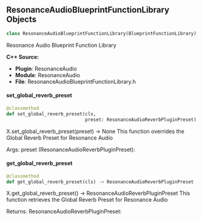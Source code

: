 ## ResonanceAudioBlueprintFunctionLibrary Objects

```python
class ResonanceAudioBlueprintFunctionLibrary(BlueprintFunctionLibrary)
```

Resonance Audio Blueprint Function Library

**C++ Source:**

- **Plugin**: ResonanceAudio
- **Module**: ResonanceAudio
- **File**: ResonanceAudioBlueprintFunctionLibrary.h

<a id="unreal.ResonanceAudioBlueprintFunctionLibrary.set_global_reverb_preset"></a>

#### set_global_reverb_preset

```python
@classmethod
def set_global_reverb_preset(cls,
                             preset: ResonanceAudioReverbPluginPreset) -> None
```

X.set_global_reverb_preset(preset) -> None
This function overrides the Global Reverb Preset for Resonance Audio

Args:
    preset (ResonanceAudioReverbPluginPreset):

<a id="unreal.ResonanceAudioBlueprintFunctionLibrary.get_global_reverb_preset"></a>

#### get_global_reverb_preset

```python
@classmethod
def get_global_reverb_preset(cls) -> ResonanceAudioReverbPluginPreset
```

X.get_global_reverb_preset() -> ResonanceAudioReverbPluginPreset
This function retrieves the Global Reverb Preset for Resonance Audio

Returns:
    ResonanceAudioReverbPluginPreset:

<a id="unreal.ResonanceAudioDirectivityVisualizer"></a>